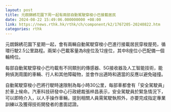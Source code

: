 ```yaml
---
layout: post
title: 元朗錦綉花園下周一起有兩部自動駕駛穿梭小巴接載居民
date: 2024-08-22 15:49:06.000000000 +08:00
link: https://news.rthk.hk/rthk/ch/component/k2/1767205-20240822.htm
categories: rthk
---
```


元朗錦綉花園下星期一起，會有兩輛自動駕駛穿梭小巴進行接載居民穿梭屋苑，循環行駛2.5公里路程。兩架小巴載客量為8座位及12座位，其中8座位小巴配備一個輪椅位。

每部自動駕駛穿梭小巴均載有不同類別的傳感器、5G接收器及人工智能技術，能夠偵測周圍的車輛、行人和其他障礙物，並會作出適時和適當的反應以避免碰撞。

自動駕駛穿梭小巴將行駛時速限制為每小時30公里，每部車都會有「安全駕駛員」於車上候命。汽車科技研發中心行政總裁張梓昌表示，安全駕駛員於緊急情況下，可以即時介入，以人手操作車輛，提到相關人員需駕駛執照外，亦要完成指定專業訓練以及獲得技術開發者的書面認證。
